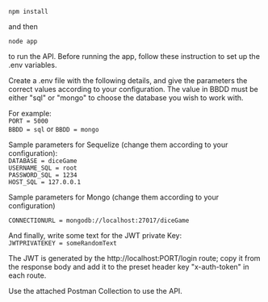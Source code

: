 `npm install`

and then 

`node app`

to run the API. Before running the app, follow these instruction to set up the .env variables.

Create a .env file with the following details, and give the parameters the correct values according to your configuration.
The value in BBDD must be either "sql" or "mongo" to choose the database you wish to work with.

For example: <br>
`PORT = 5000` <br>
`BBDD = sql` or `BBDD = mongo` 


Sample parameters for Sequelize (change them according to your configuration): <br>
`DATABASE = diceGame` <br>
`USERNAME_SQL = root` <br>
`PASSWORD_SQL = 1234` <br>
`HOST_SQL = 127.0.0.1` <br>

Sample parameters for Mongo (change them according to your configuration)

`CONNECTIONURL = mongodb://localhost:27017/diceGame`

And finally, write some text for the JWT private Key: <br>
`JWTPRIVATEKEY = someRandomText`


The JWT is generated by the http://localhost:PORT/login route; copy it from the response body and add it to the preset header key "x-auth-token" in each route.

Use the attached Postman Collection to use the API.

